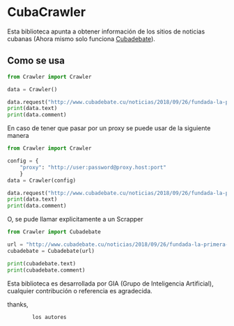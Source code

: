 # CubaCrawler

Esta biblioteca apunta a obtener información de los sitios de
noticias cubanas (Ahora mismo solo funciona [Cubadebate](http://www.cubadebate.cu/)).

## Como se usa

```python
from Crawler import Crawler

data = Crawler()

data.request("http://www.cubadebate.cu/noticias/2018/09/26/fundada-la-primera-empresa-biotecnologica-cubano-estadounidense-innovative-immunotherapy-alliance-sa/#.W6uvSBQpDeM")
print(data.text)
print(data.comment)
```

En caso de tener que pasar por un proxy se puede usar de la siguiente manera

```python
from Crawler import Crawler

config = {
    "proxy": "http://user:password@proxy.host:port"
    }
data = Crawler(config)

data.request("http://www.cubadebate.cu/noticias/2018/09/26/fundada-la-primera-empresa-biotecnologica-cubano-estadounidense-innovative-immunotherapy-alliance-sa/#.W6uvSBQpDeM")
print(data.text)
print(data.comment)
```

O, se pude llamar explicitamente a un Scrapper

```python
from Crawler import Cubadebate

url = "http://www.cubadebate.cu/noticias/2018/09/26/fundada-la-primera-empresa-biotecnologica-cubano-estadounidense-innovative-immunotherapy-alliance-sa/#.W6uvSBQpDeM"
cubadebate = Cubadebate(url)

print(cubadebate.text)
print(cubadebate.comment)
```

Esta biblioteca es desarrollada por GIA (Grupo de Inteligencia Artificial), cualquier contribución o referencia es agradecida.

thanks,

            los autores
